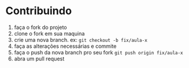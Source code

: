 # Contribuindo

1. faça o fork do projeto
2. clone o fork em sua maquina
3. crie uma nova branch. ex: `git checkout -b fix/aula-x`
4. faça as alterações necessárias e commite
5. faça o push da nova branch pro seu fork `git push origin fix/aula-x`
6. abra um pull request